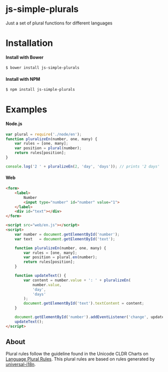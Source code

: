 # js-simple-plurals
Just a set of plural functions for different languages

# Installation

#### Install with Bower
```sh
$ bower install js-simple-plurals
```

#### Install with NPM

```sh
$ npm install js-simple-plurals
```

# Examples

#### Node.js
```js
var plural = require('./node/en');
function pluralizeEn(number, one, many) {
    var rules = [one, many];
    var position = plural(number);
    return rules[position];
}

console.log('2 ' + pluralizeEn(2, 'day', 'days')); // prints '2 days'
```

#### Web
```html
<form>
    <label>
        Number
        <input type="number" id="number" value="1">
    </label>
    <div id="text"></div>
</form>

<script src="web/en.js"></script>
<script>
    var number = document.getElementById('number');
    var text   = document.getElementById('text');

    function pluralizeEn(number, one, many) {
        var rules = [one, many];
        var position = plural.en(number);
        return rules[position];
    }

    function updateText() {
        var content = number.value + ': ' + pluralizeEn(
            number.value,
            'day',
            'days'
        );
        document.getElementById('text').textContent = content;
    }

    document.getElementById('number').addEventListener('change', updateText);
    updateText();
</script>
```

## About
Plural rules follow the guideline found in the Unicode CLDR Charts on [Language Plural Rules](http://www.unicode.org/cldr/charts/latest/supplemental/language_plural_rules.html).
This plural rules are based on rules generated by [universal-i18n](https://github.com/yanickrochon/universal-i18n/).